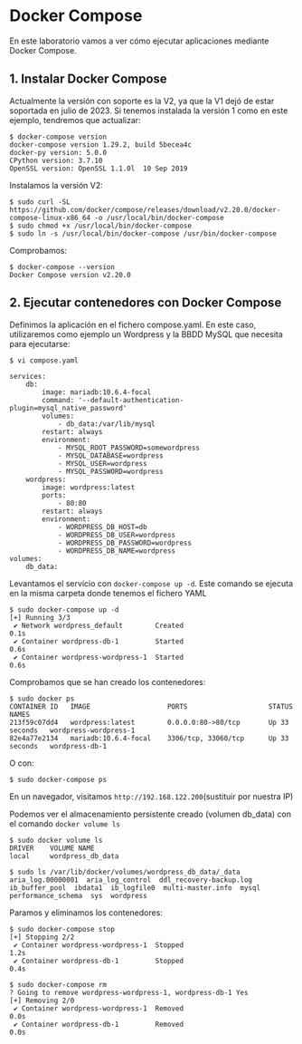 # Docker Compose

En este laboratorio vamos a ver cómo ejecutar aplicaciones mediante Docker Compose.

## 1. Instalar Docker Compose

Actualmente la versión con soporte es la V2, ya que la V1 dejó de estar soportada en julio de 2023. Si tenemos instalada la versión 1 como en este ejemplo, tendremos que actualizar:

	$ docker-compose version
	docker-compose version 1.29.2, build 5becea4c
	docker-py version: 5.0.0
	CPython version: 3.7.10
	OpenSSL version: OpenSSL 1.1.0l  10 Sep 2019

Instalamos la versión V2:

	$ sudo curl -SL https://github.com/docker/compose/releases/download/v2.20.0/docker-compose-linux-x86_64 -o /usr/local/bin/docker-compose
	$ sudo chmod +x /usr/local/bin/docker-compose
	$ sudo ln -s /usr/local/bin/docker-compose /usr/bin/docker-compose

Comprobamos:

	$ docker-compose --version
	Docker Compose version v2.20.0

## 2. Ejecutar contenedores con Docker Compose

Definimos la aplicación en el fichero compose.yaml. En este caso, utilizaremos como ejemplo un Wordpress y la BBDD MySQL que necesita para ejecutarse:
```
$ vi compose.yaml

services:
	db:
		image: mariadb:10.6.4-focal
		command: '--default-authentication-plugin=mysql_native_password'
		volumes:
			- db_data:/var/lib/mysql
		restart: always
		environment:
			- MYSQL_ROOT_PASSWORD=somewordpress
			- MYSQL_DATABASE=wordpress
			- MYSQL_USER=wordpress
			- MYSQL_PASSWORD=wordpress
	wordpress:
		image: wordpress:latest
		ports:
			- 80:80
		restart: always
		environment:
			- WORDPRESS_DB_HOST=db
			- WORDPRESS_DB_USER=wordpress
			- WORDPRESS_DB_PASSWORD=wordpress
			- WORDPRESS_DB_NAME=wordpress
volumes:
	db_data:
```
Levantamos el servicio con `docker-compose up -d`. Este comando se ejecuta en la misma carpeta donde tenemos el fichero YAML

	$ sudo docker-compose up -d
	[+] Running 3/3
	 ✔ Network wordpress_default        Created                                                                                                                                                                                        0.1s 
	 ✔ Container wordpress-db-1         Started                                                                                                                                                                                        0.6s 
	 ✔ Container wordpress-wordpress-1  Started                                                                                                                                                                                        0.6s 

Comprobamos que se han creado los contenedores:

	$ sudo docker ps
	CONTAINER ID   IMAGE                   PORTS                    STATUS          NAMES
	213f59c07dd4   wordpress:latest        0.0.0.0:80->80/tcp       Up 33 seconds   wordpress-wordpress-1
	82e4a77e2134   mariadb:10.6.4-focal    3306/tcp, 33060/tcp      Up 33 seconds   wordpress-db-1

O con:

	$ sudo docker-compose ps

En un navegador, visitamos `http://192.168.122.200`(sustituir por nuestra IP)

Podemos ver el almacenamiento persistente creado (volumen db_data) con el comando `docker volume ls`

	$ sudo docker volume ls
	DRIVER    VOLUME NAME
	local     wordpress_db_data
	
	$ sudo ls /var/lib/docker/volumes/wordpress_db_data/_data
	aria_log.00000001  aria_log_control  ddl_recovery-backup.log  ib_buffer_pool  ibdata1  ib_logfile0  multi-master.info  mysql  performance_schema  sys  wordpress

Paramos y eliminamos los contenedores:
	
	$ sudo docker-compose stop
	[+] Stopping 2/2
	 ✔ Container wordpress-wordpress-1  Stopped                                                                                                                                                                                        1.2s 
	 ✔ Container wordpress-db-1         Stopped                                                                                                                                                                                        0.4s 
	 
	$ sudo docker-compose rm
	? Going to remove wordpress-wordpress-1, wordpress-db-1 Yes
	[+] Removing 2/0
	 ✔ Container wordpress-wordpress-1  Removed                                                                                                                                                                                        0.0s 
	 ✔ Container wordpress-db-1         Removed                                                                                                                                                                                        0.0s 
